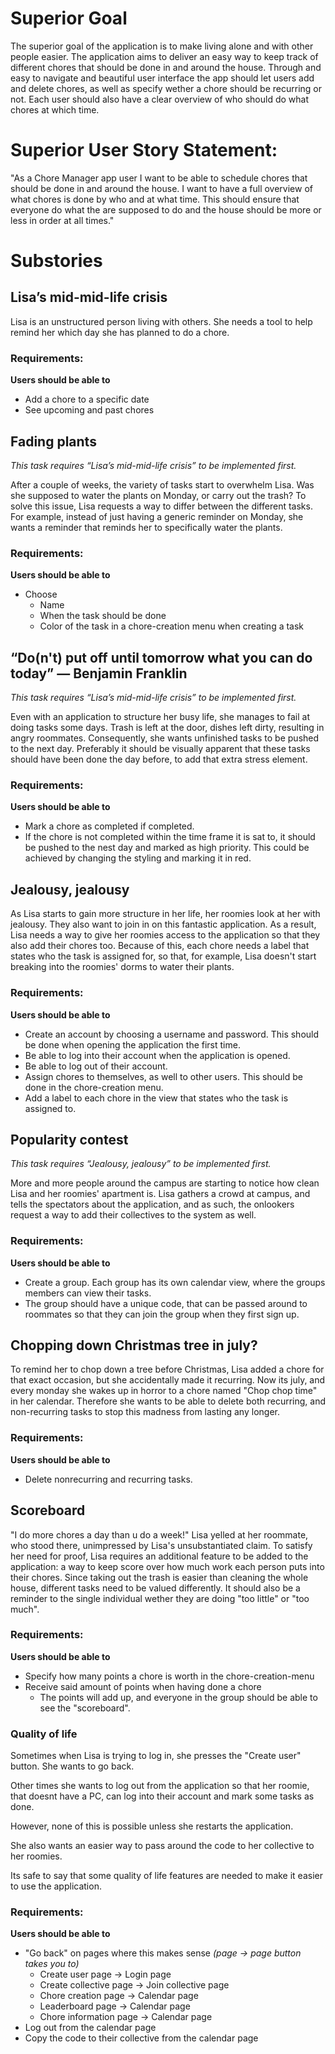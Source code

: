 # Superior Goal
The superior goal of the application is to make living alone and with other people easier. The application aims to deliver an easy way to keep track of different chores that should be done in and around the house. Through and easy to navigate and beautiful user interface the app should let users add and delete chores, as well as specify wether a chore should be recurring or not. Each user should also have a clear overview of who should do what chores at which time.

# Superior User Story Statement:
"As a Chore Manager app user I want to be able to schedule chores that should be done in and around the house. I want to have a full overview of what chores is done by who and at what time. This should ensure that everyone do what the are supposed to do and the house should be more or less in order at all times."  

# Substories
## Lisa’s mid-mid-life crisis

Lisa is an unstructured person living with others. She needs a tool to help remind her which day she has planned to do a chore.

### Requirements:
 **Users should be able to**
- Add a chore to a specific date
- See upcoming and past chores
  

## Fading plants

*This task requires “Lisa’s mid-mid-life crisis” to be implemented first.*

After a couple of weeks, the variety of tasks start to overwhelm Lisa. Was she supposed to water the plants on Monday, or carry out the trash? To solve this issue, Lisa requests a way to differ between the different tasks. For example, instead of just having a generic reminder on Monday, she wants a reminder that reminds her to specifically water the plants.

### Requirements:
**Users should be able to**
- Choose 
	- Name
	- When the task should be done
	- Color of the task
  in a chore-creation menu when creating a task
  

## “Do(n't) put off until tomorrow what you can do today” ― Benjamin Franklin

*This task requires “Lisa’s mid-mid-life crisis” to be implemented first.*

Even with an application to structure her busy life, she manages to fail at doing tasks some days. Trash is left at the door, dishes left dirty, resulting in angry roommates. Consequently, she wants unfinished tasks to be pushed to the next day. Preferably it should be visually apparent that these tasks should have been done the day before, to add that extra stress element.

### Requirements:
**Users should be able to**
- Mark a chore as completed if completed.
- If the chore is not completed within the time frame it is sat to, it should be pushed to the nest day and marked as high priority. This could be achieved by changing the styling and marking it in red.


## Jealousy, jealousy

As Lisa starts to gain more structure in her life, her roomies look at her with jealousy. They also want to join in on this fantastic application. As a result, Lisa needs a way to give her roomies access to the application so that they also add their chores too. Because of this, each chore needs a label that states who the task is assigned for, so that, for example, Lisa doesn't start breaking into the roomies' dorms to water their plants.

### Requirements:
**Users should be able to**
- Create an account by choosing a username and password. This should be done when opening the application the first time.
- Be able to log into their account when the application is opened.
- Be able to log out of their account.
- Assign chores to themselves, as well to other users. This should be done in the chore-creation menu.
- Add a label to each chore in the view that states who the task is assigned to.


## Popularity contest

*This task requires “Jealousy, jealousy” to be implemented first.*

More and more people around the campus are starting to notice how clean Lisa and her roomies' apartment is. Lisa gathers a crowd at campus, and tells the spectators about the application, and as such, the onlookers request a way to add their collectives to the system as well.


### Requirements:
**Users should be able to**
- Create a group. Each group has its own calendar view, where the groups members can view their tasks.
- The group should have a unique code, that can be passed around to roommates so that they can join the group when they first sign up.

## Chopping down Christmas tree in july?
To remind her to chop down a tree before Christmas, Lisa added a chore for that exact occasion, but she accidentally made it recurring. Now its july, and every monday she wakes up in horror to a chore named "Chop chop time" in her calendar. Therefore she wants to be able to delete both recurring, and non-recurring tasks to stop this madness from lasting any longer.

### Requirements:
**Users should be able to**
- Delete nonrecurring and recurring tasks.


## Scoreboard
"I do more chores a day than u do a week!" Lisa yelled at her roommate, who stood there, unimpressed by Lisa's unsubstantiated claim. To satisfy her need for proof, Lisa requires an additional feature to be added to the application: a way to keep score over how much work each person puts into their chores. Since taking out the trash is easier than cleaning the whole house, different tasks need to be valued differently. It should also be a reminder to the single individual wether they are doing "too little" or "too much".

### Requirements:
**Users should be able to**
- Specify how many points a chore is worth in the chore-creation-menu
- Receive said amount of points when having done a chore
	- The points will add up, and everyone in the group should be able to see the "scoreboard".


### Quality of life
Sometimes when Lisa is trying to log in, she presses the "Create user" button. She wants to go back.

Other times she wants to log out from the application so that her roomie, that doesnt have a PC, can log into their account and mark some tasks as done. 

However, none of this is possible unless she restarts the application.

She also wants an easier way to pass around the code to her collective to her roomies.

Its safe to say that some quality of life features are needed to make it easier to use the application. 

### Requirements:
**Users should be able to**
- "Go back" on pages where this makes sense *(page -> page button takes you to)*
	- Create user page -> Login page
	- Create collective page -> Join collective page
	- Chore creation page -> Calendar page
	- Leaderboard page -> Calendar page
	- Chore information page -> Calendar page
- Log out from the calendar page
- Copy the code to their collective from the calendar page